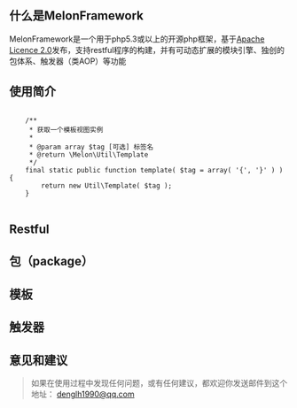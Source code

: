 什么是MelonFramework
-------------
MelonFramework是一个用于php5.3或以上的开源php框架，基于[Apache Licence 2.0](http://www.apache.org/licenses/LICENSE-2.0)发布，支持restful程序的构建，并有可动态扩展的模块引擎、独创的包体系、触发器（类AOP）等功能

使用简介
-------------
<pre>
<code>
	/**
	 * 获取一个模板视图实例
	 * 
	 * @param array $tag [可选] 标签名
	 * @return \Melon\Util\Template
	 */
	final static public function template( $tag = array( '{', '}' ) ) {
		return new Util\Template( $tag );
	}
</code>
</pre>

Restful
-------------
>

包（package）
-------------
>

模板
-------------
>

触发器
-------------
>

意见和建议
-------------
>如果在使用过程中发现任何问题，或有任何建议，都欢迎你发送邮件到这个地址： denglh1990@qq.com